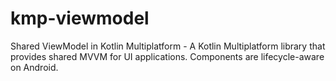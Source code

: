 # kmp-viewmodel
Shared ViewModel in Kotlin Multiplatform - A Kotlin Multiplatform library that provides shared MVVM for UI applications. 
Components are lifecycle-aware on Android.
